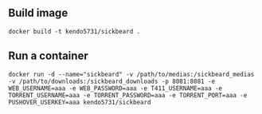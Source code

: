 ## Build image

`docker build -t kendo5731/sickbeard .`

## Run a container

`docker run -d --name="sickbeard" -v /path/to/medias:/sickbeard_medias -v /path/to/downloads:/sickbeard_downloads -p 8081:8081 -e WEB_USERNAME=aaa -e WEB_PASSWORD=aaa -e T411_USERNAME=aaa -e TORRENT_USERNAME=aaa -e TORRENT_PASSWORD=aaa -e TORRENT_PORT=aaa -e PUSHOVER_USERKEY=aaa kendo5731/sickbeard`
